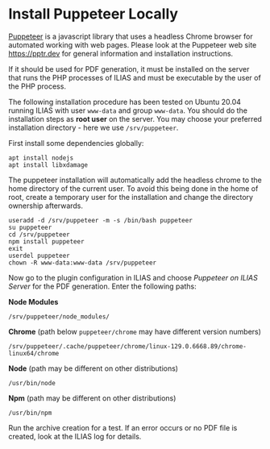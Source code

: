 # Install Puppeteer Locally

[Puppeteer](https://pptr.dev) is a javascript library that uses a headless Chrome browser for automated working with web pages. Please look at the Puppeteer web site https://pptr.dev for general information and installation instructions.

If it should be used for PDF generation, it must be installed on the server that runs the PHP processes of ILIAS and must be executable by the user of the PHP process.

The following installation procedure has been tested on Ubuntu 20.04 running ILIAS with user `www-data` and group `www-data`. You should do the installation steps as **root user** on the server. You may choose your preferred installation directory - here we use `/srv/puppeteer`.

First install some dependencies globally:
````
apt install nodejs
apt install libxdamage
````

The puppeteer installation will automatically add the headless chrome to the home directory of the current user. To avoid this being done in the home of root, create a temporary user for the installation and change the directory ownership afterwards.

````
useradd -d /srv/puppeteer -m -s /bin/bash puppeteer
su puppeteer
cd /srv/puppeteer
npm install puppeteer
exit
userdel puppeteer
chown -R www-data:www-data /srv/puppeteer
````

Now go to the plugin configuration in ILIAS and choose *Puppeteer on ILIAS Server* for the PDF generation. Enter the following paths:

**Node Modules**
````
/srv/puppeteer/node_modules/
````

**Chrome** (path below `puppeteer/chrome` may have different version numbers)
````
/srv/puppeteer/.cache/puppeteer/chrome/linux-129.0.6668.89/chrome-linux64/chrome
````

**Node** (path may be different on other distributions)
````
/usr/bin/node
````

**Npm** (path may be different on  other distributions)
````
/usr/bin/npm
````

Run the archive creation for a test. If an error occurs or no PDF file is created, look at the ILIAS log for details.




